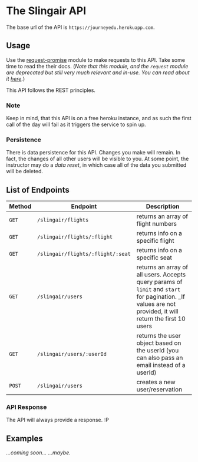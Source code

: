 # The Slingair API

The base url of the API is `https://journeyedu.herokuapp.com`.

## Usage

Use the [request-promise](https://www.npmjs.com/package/request-promise) module to make requests to this API. Take some time to read the their docs. (_Note that this module, and the `request` module are deprecated but still very much relevant and in-use. You can read about it [here](https://github.com/request/request/issues/3142)._)

This API follows the REST principles.

### Note

Keep in mind, that this API is on a free heroku instance, and as such the first call of the day will fail as it triggers the service to spin up.

### Persistence

There is data persistence for this API. Changes you make will remain. In fact, the changes of all other users will be visible to you. At some point, the instructor may do a _data reset_, in which case all of the data you submitted will be deleted.

## List of Endpoints

| Method | Endpoint                          | Description                                                                                                                                                |
| ------ | --------------------------------- | ---------------------------------------------------------------------------------------------------------------------------------------------------------- |
| `GET`  | `/slingair/flights`               | returns an array of flight numbers                                                                                                                         |
| `GET`  | `/slingair/flights/:flight`       | returns info on a specific flight                                                                                                                          |
| `GET`  | `/slingair/flights/:flight/:seat` | returns info on a specific seat                                                                                                                            |
| `GET`  | `/slingair/users`                 | returns an array of all users. Accepts query params of `limit` and `start` for pagination. \_If values are not provided, it will return the first 10 users |
| `GET`  | `/slingair/users/:userId`         | returns the user object based on the userId (you can also pass an email instead of a userId)                                                               |
| `POST` | `/slingair/users`                 | creates a new user/reservation                                                                                                                             |

### API Response

The API will always provide a response. :P

## Examples

_...coming soon... ...maybe._
